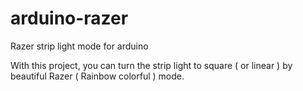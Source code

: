 # arduino-razer
Razer strip light mode for arduino

With this project, you can turn the strip light to square ( or linear ) by beautiful Razer ( Rainbow colorful ) mode.
